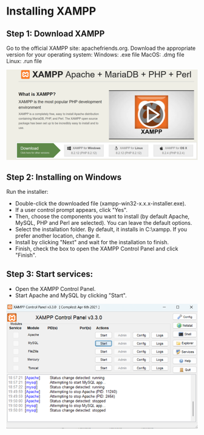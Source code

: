 # Installing XAMPP

## Step 1: Download XAMPP
Go to the official XAMPP site: apachefriends.org.
Download the appropriate version for your operating system:
Windows: .exe file
MacOS: .dmg file
Linux: .run file

![Boton de descarga](imagenes/xampp.png "Descarga")

## Step 2: Installing on Windows
Run the installer:
- Double-click the downloaded file (xampp-win32-x.x.x-installer.exe).
- If a user control prompt appears, click "Yes".
- Then, choose the components you want to install (by default Apache, MySQL, PHP and Perl are selected). You can leave the default options.
- Select the installation folder. By default, it installs in C:\xampp. If you prefer another location, change it.
- Install by clicking "Next" and wait for the installation to finish.
- Finish, check the box to open the XAMPP Control Panel and click "Finish".

## Step 3: Start services:

- Open the XAMPP Control Panel.
- Start Apache and MySQL by clicking "Start".

![Panel de control](imagenes/panel.png "Panel")

